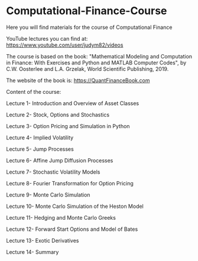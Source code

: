 # Computational-Finance-Course
Here you will find materials for the course of Computational Finance

YouTube lectures you can find at:
https://www.youtube.com/user/judym82/videos

The course is based on the book: 
"Mathematical Modeling and Computation in Finance: With Exercises and Python and MATLAB Computer Codes", 
by C.W. Oosterlee and L.A. Grzelak, World Scientific Publishing, 2019.

The website of the book is:
https://QuantFinanceBook.com

Content of the course:

Lecture 1- Introduction and Overview of Asset Classes

Lecture 2- Stock, Options and Stochastics

Lecture 3- Option Pricing and Simulation in Python

Lecture 4- Implied Volatility

Lecture 5- Jump Processes

Lecture 6- Affine Jump Diffusion Processes

Lecture 7- Stochastic Volatility Models

Lecture 8- Fourier Transformation for Option Pricing

Lecture 9- Monte Carlo Simulation

Lecture 10- Monte Carlo Simulation of the Heston Model

Lecture 11- Hedging and Monte Carlo Greeks

Lecture 12- Forward Start Options and Model of Bates

Lecture 13- Exotic Derivatives

Lecture 14- Summary
